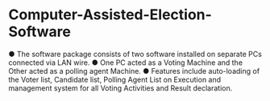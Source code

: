 # Computer-Assisted-Election-Software
● The software package consists of two software installed on separate PCs connected via LAN wire. 
● One PC acted as a Voting Machine and the Other acted as a polling agent Machine. 
● Features include auto-loading of the Voter list, Candidate list, Polling Agent List on Execution and management system for all Voting Activities and Result declaration.
